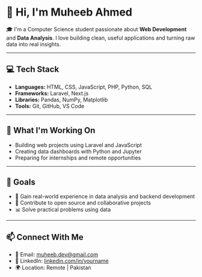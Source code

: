 # 👋 Hi, I'm Muheeb Ahmed

🎓 I'm a Computer Science student passionate about **Web Development** and **Data Analysis**. I love building clean, useful applications and turning raw data into real insights.

---

## 💻 Tech Stack

- **Languages:** HTML, CSS, JavaScript, PHP, Python, SQL  
- **Frameworks:** Laravel, Next.js  
- **Libraries:** Pandas, NumPy, Matplotlib  
- **Tools:** Git, GitHub, VS Code  

---

## 🚀 What I'm Working On

- Building web projects using Laravel and JavaScript  
- Creating data dashboards with Python and Jupyter  
- Preparing for internships and remote opportunities  

---

## 📌 Goals

- 🌱 Gain real-world experience in data analysis and backend development  
- 💼 Contribute to open source and collaborative projects  
- 📊 Solve practical problems using data  

---

## 📫 Connect With Me

- 📧 Email: muheeb.dev@gmail.com  
- 💼 LinkedIn: [linkedin.com/in/yourname]([https://linkedin.com/in/](https://www.linkedin.com/in/muheeb-ahmed-678692377/))  
- 🌍 Location: Remote | Pakistan  
